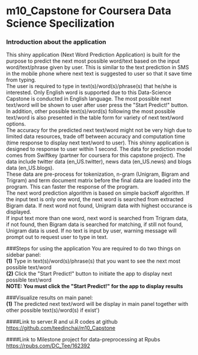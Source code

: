 # m10_Capstone for Coursera Data Science Specilization


### Introduction about the application
This shiny application (Next Word Prediction Application) is built for the 
purpose to predict the next most possible word/text based on the input word/text/phrase given by user. This is 
similar to the text prediction in SMS in the mobile phone where next text is suggested to user so that it save
time from typing.  
The user is required to type in text(s)/word(s)/phrase(s) that he/she is interested. Only English word
is supported due to this Data-Science Capstone is conducted in English language. The most possible next text/word
will be shown to user after user press the "Start Predict!" button. In addition, other possible text(s)/word(s)
following the most possible text/word is also presented in the table form for variety of next text/word options.  
The accuracy for the predicted next text/word might not be very high due to limited data resources, trade off between
accuracy and computation time (time response to display next text/word to user). This shinny application is designed to
response to user within 1 second. The data for prediction model comes from Swiftkey (partner for coursera for this
capstone project). The data include twitter data (en_US.twitter), news data (en_US.news) and blogs data (en_US.blogs).  
These data are pre-process for tokenization, n-gram (Unigram, Bigram and Trigram) and term document matrix before the 
final data are loaded into the program. This can faster the response of the program.  
The next word prediction algorithm is based on simple backoff algorithm. If the input text is only one word, the next
word is searched from extracted Bigram data. If next word not found, Unigram data with highest occurance is displayed.   
If input text more than one word, next word is searched from Trigram data, if not found, then Bigram data is searched 
for matching, if still not found, Unigram data is used. If no text is input by user, warning message will prompt out 
to request user to type in text.  


###Steps for using the application
You are required to do two things on sidebar panel:  
**(1)** Type in text(s)/word(s)/phrase(s) that you want to see the next most possible text/word  
**(2)** Click the "Start Predict!" button to initiate the app to display next possible text/word  
        **NOTE: You must click the "Start Predict!" for the app to display results**  
        
###Visualize results on main panel:  
**(1)** The predicted next text/word will be display in main panel together with other possible text(s)/word(s) if exist')  

####Link to server.R and ui.R codes at github
        https://github.com/teedinchai/m10_Capstone  

####Link to Milestone project for data-preprocessing at Rpubs  
    https://rpubs.com/DC_Tee/162392
        